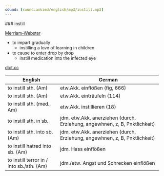 ```yaml
---
sound: [sound:ankimd/english/mp3/instill.mp3]
---
```


\### instill

[Merriam-Webster](https://www.merriam-webster.com/dictionary/instill)

- to impart gradually
    - instilling a love of learning in children
- to cause to enter drop by drop
    - instill medication into the infected eye

[dict.cc](https://www.dict.cc/instill)

| English        | German       |
| -------------- | ------------ |
| to instill sth. (Am) | etw.Akk. einflößen (fig, 666) |
| to instill sth. (Am) | etw.Akk. einträufeln (114) |
| to instill sth. (med., Am) | etw.Akk. instillieren (18) |
| to instill sth. in sb. | jdm. etw.Akk. anerziehen (durch, Erziehung, angewhnen, z, B, Pnktlichkeit) |
| to instill sth. into sb. (Am) | jdm. etw.Akk. anerziehen (durch, Erziehung, angewhnen, z, B, Pnktlichkeit) |
| to instill hatred into sb. (Am) | jdm. Hass einflößen |
| to instill terror in / into sb./sth. (Am) | jdm./etw. Angst und Schrecken einflößen |
